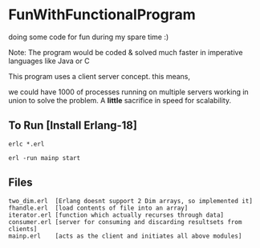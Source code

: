 # FunWithFunctionalProgram
doing some code for fun during my spare time :)

Note: The program would be coded & solved much faster in imperative languages like Java or C

This program uses a client server concept. this means, 

we could have 1000 of processes running on multiple servers working in union to solve the problem.
A **little** sacrifice in speed for scalability.


## To Run [Install Erlang-18]

````
erlc *.erl

erl -run mainp start

````


## Files

````
two_dim.erl  [Erlang doesnt support 2 Dim arrays, so implemented it]
fhandle.erl  [load contents of file into an array]
iterator.erl [function which actually recurses through data]
consumer.erl [server for consuming and discarding resultsets from clients]
mainp.erl    [acts as the client and initiates all above modules]

````
